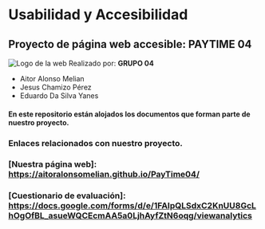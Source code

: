 # Usabilidad y Accesibilidad
## Proyecto de página web accesible: PAYTIME 04
![Logo de la web](media/BBDDantes.PNG)
Realizado por:
**GRUPO 04**
- Aitor Alonso Melian
- Jesus Chamizo Pérez
- Eduardo Da Silva Yanes

#### En este repositorio están alojados los documentos que forman parte de nuestro proyecto.

### Enlaces relacionados con nuestro proyecto.
### [Nuestra página web]: https://aitoralonsomelian.github.io/PayTime04/
### [Cuestionario de evaluación]: https://docs.google.com/forms/d/e/1FAIpQLSdxC2KnUU8GcLhOgOfBL_asueWQCEcmAA5a0LjhAyfZtN6oqg/viewanalytics

